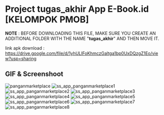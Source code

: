 # Project tugas_akhir App E-Book.id [KELOMPOK PMOB]

**NOTE** :
BEFORE DOWNLOADING THIS FILE, MAKE SURE YOU CREATE AN ADDITIONAL FOLDER WITH THE NAME "**tugas_akhir**" AND THEN MOVE IT.

link apk download :
https://drive.google.com/file/d/1yhULlFoKhmczGaltga1bp0UxDQzgZ1Eo/view?usp=sharing

## GIF & Screenshoot

![panganmarketplace](https://user-images.githubusercontent.com/54829600/168479216-53c7447a-772e-42df-9ca5-c7a0e83fcc48.gif)
![ss_app_panganmarketplace1](https://user-images.githubusercontent.com/54829600/168479192-0c29a274-e724-4ba0-bfa6-dd70ca720e39.jpg)
![ss_app_panganmarketplace2](https://user-images.githubusercontent.com/54829600/168479204-33474000-98fd-4d0c-a5a1-f368bd2b37f2.jpg)
![ss_app_panganmarketplace3](https://user-images.githubusercontent.com/54829600/168479202-62738725-956c-48e2-b232-e57a5b86a5b0.jpg)
![ss_app_panganmarketplace4](https://user-images.githubusercontent.com/54829600/168479201-682787bf-374d-4668-bd87-f02d01ae5343.jpg)
![ss_app_panganmarketplace5](https://user-images.githubusercontent.com/54829600/168479200-3bffff05-8944-4026-8a21-7f42361439ec.jpg)
![ss_app_panganmarketplace6](https://user-images.githubusercontent.com/54829600/168479198-2f55da5d-d250-4555-85f0-04094545f57b.jpg)
![ss_app_panganmarketplace7](https://user-images.githubusercontent.com/54829600/168479196-5933c1c1-886d-4c67-ad51-b0d08434a768.jpg)
![ss_app_panganmarketplace8](https://user-images.githubusercontent.com/54829600/168479194-b05f56be-0f70-4457-a477-ddfac371c4c7.jpg)
